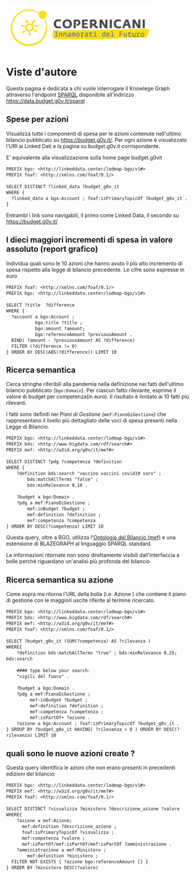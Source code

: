 ![copernicani](../copernicani-logo.png)

Viste d'autore
===============

Questa pagina è dedicata a chi vuole interrogare il  Knowlege Graph attraverso l'endpoint [SPARQL](http://www.w3.org/TR/sparql11-query/) disponibile all'indirizzo https://data.budget.g0v.it/sparql .


## Spese per azioni

Visualizza tutte i componenti di spesa per le azioni contenute nell'ultimo bilancio pubblicato su https://budget.g0v.it/.
Per ogni azione è visualizzato l'URI ai Linked Dati e la pagina su budget.g0v.it corrispondente.

E' equivalente alla visualizzazione sulla home page budget.g0vit 

```sparql
PREFIX bgo: <http://linkeddata.center/lodmap-bgo/v1#>
PREFIX foaf: <http://xmlns.com/foaf/0.1/>

SELECT DISTINCT ?linked_data ?budget_g0v_it 
WHERE {
  ?linked_data a bgo:Account ; foaf:isPrimaryTopicOf ?budget_g0v_it .
} 
```

Entrambi i link sono navigabili, il primo come Linked Data, il secondo su https://budget.g0v.it/



## I dieci maggiori incrementi di spesa in valore assoluto (report grafico)

Individua quali sono le 10 azioni che hanno avuto il più alto incremento di spesa rispetto alla legge di bilancio precedente.
Le cifre sono espresse in euro


```sparql
PREFIX foaf: <http://xmlns.com/foaf/0.1/>
PREFIX bgo: <http://linkeddata.center/lodmap-bgo/v1#>

SELECT ?title  ?difference 
WHERE { 
  ?account a bgo:Account ; 
           bgo:title ?title ;
           bgo:amount ?amount; 
           bgo:referenceAmount ?previousAmount .
  BIND( ?amount - ?previousAmount AS ?difference)
  FILTER (?difference != 0)
} ORDER BY DESC(ABS(?difference)) LIMIT 10
```



## Ricerca semantica

Cerca stringhe riferibili alla pandemia  nella definizione nei fatti dell'ultimo bilancio pubblicato (`bgo:Domain`). 
Per ciascun fatto rilevante, esprime il valore di budget per competenza(in euro). Il risultato è limitato ai 10 fatti più rilevanti.

I fatti sono definiti nei *Piani di Gestione*  (`mef:PianoDiGestione`) che rappresentano il livello più dettagliato  delle voci di spesa
presenti nella Legge di Bilancio. 


```sparql
PREFIX bgo: <http://linkeddata.center/lodmap-bgo/v1#>
PREFIX bds: <http://www.bigdata.com/rdf/search#>
PREFIX mef: <http://w3id.org/g0v/it/mef#>

SELECT DISTINCT ?pdg ?competenza ?definition 
WHERE { 
    ?definition bds:search "vaccino vaccini covid19 sars" ;
        bds:matchAllTerms "false" ; 
        bds:minRelevance 0.10 .

    ?budget a bgo:Domain .
    ?pdg a mef:PianoDiGestione ; 
        mef:inBudget ?budget ;  
        mef:definition ?definition ;
        mef:competenza ?competenza 
} ORDER BY DESC(?competenza) LIMIT 10
```

Questa query, oltre a BGO,  utilizza 
l'[Ontologia del Bilancio (mef)](http://w3id.org/g0v/it/mef) e una estensione di BLAZEGRAPH al linguaggio SPARQL standard.

Le informazioni ritornate non sono direttamente visibili dall'interfaccia a bolle perchè riguardano un'analisi più profonda del bilancio


## Ricerca semantica su azione

Come sopra ma ritorna l'URL della bolla (i.e. Azione ) che contiene il piano di gestione con le maggiori uscite riferite al termine ricercato.


```sparql
PREFIX bgo: <http://linkeddata.center/lodmap-bgo/v1#>
PREFIX bds: <http://www.bigdata.com/rdf/search#>
PREFIX mef: <http://w3id.org/g0v/it/mef#>
PREFIX foaf: <http://xmlns.com/foaf/0.1/>

SELECT ?budget_g0v_it (SUM(?competenza) AS ?rilevanza )  
WHERE{ 
    ?definition bds:matchAllTerms "true" ; bds:minRelevance 0.25; bds:search 

    #### type below your search:
    "vigili del fuoco" .
    
    ?budget a bgo:Domain .
    ?pdg a mef:PianoDiGestione ; 
         mef:inBudget ?budget ;  
         mef:definition ?definition ;
         mef:competenza ?competenza ;
         mef:isPartOf+ ?azione . 
    ?azione a bgo:Account ; foaf:isPrimaryTopicOf ?budget_g0v_it .
} GROUP BY ?budget_g0v_it HAVING( ?rilevanza > 0 ) ORDER BY DESC(?rilevanza) LIMIT 10

```

## quali sono le nuove azioni create ?

Questa query identifica le azioni che non erano presenti in precedenti edizioni del bilancio:

```sparql
PREFIX bgo: <http://linkeddata.center/lodmap-bgo/v1#>
PREFIX mef: <http://w3id.org/g0v/it/mef#>
PREFIX foaf: <http://xmlns.com/foaf/0.1/>

SELECT DISTINCT ?visualizza ?ministero ?descrizione_azione ?valore 
WHERE{ 
    ?azione a mef:Azione;
      mef:definition ?descrizione_azione ;
      foaf:isPrimaryTopicOf ?visualizza ;
      mef:competenza ?valore ;
  	  mef:isPartOf/mef:isPartOf/mef:isPartOf ?amministrazione .
    ?amministrazione a mef:Ministero ;
  		mef:definition ?ministero ;
  FILTER NOT EXISTS { ?azione bgo:referenceAmount [] }
} ORDER BY ?ministero DESC(?valore)  
```
